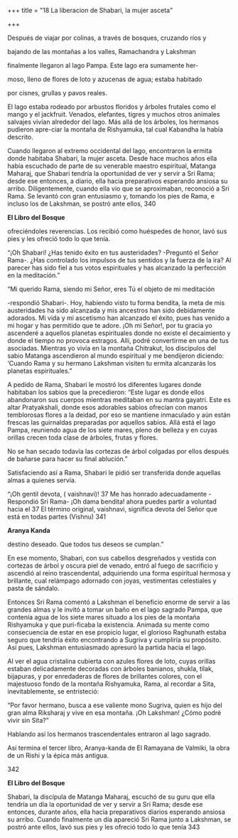 +++
title = "18 La liberacion de Shabari, la mujer asceta"

+++

Después de viajar por colinas, a través de bosques, cruzando ríos y 

bajando de las montañas a los valles, Ramachandra y Lakshman 

finalmente llegaron al lago Pampa. Este lago era sumamente her-

moso, lleno de flores de loto y azucenas de agua; estaba habitado 

por cisnes, grullas y pavos reales. 

El lago estaba rodeado por arbustos floridos y árboles frutales como el mango y el jackfruit. Venados, elefantes, tigres y muchos otros animales salvajes vivían alrededor del lago. Más allá de los árboles, los hermanos pudieron apre-ciar la montaña de Rishyamuka, tal cual Kabandha la había descrito. 

Cuando llegaron al extremo occidental del lago, encontraron la ermita donde habitaba Shabari, la mujer asceta. Desde hace muchos años ella había escuchado de parte de su venerable maestro espiritual, Matanga Maharaj, que Shabari tendría la oportunidad de ver y servir a Sri Rama; desde ese entonces, a diario, ella hacia preparativos esperando ansiosa su arribo. Diligentemente, cuando ella vio que se aproximaban, reconoció a Sri Rama. Se levantó con gran entusiasmo y, tomando los pies de Rama, e incluso los de Lakshman, se postró ante ellos, 340

**El Libro del Bosque**

ofreciéndoles reverencias. Los recibió como huéspedes de honor, lavó sus pies y les ofreció todo lo que tenía. 

“¡Oh Shabari\! ¿Has tenido éxito en tus austeridades? -Preguntó el Señor Rama-. ¿Has controlado los impulsos de tus sentidos y la fuerza de la ira? Al parecer has sido fiel a tus votos espirituales y has alcanzado la perfección en la meditación.” 

“Mi querido Rama, siendo mi Señor, eres Tú el objeto de mi meditación 

-respondió Shabari-. Hoy, habiendo visto tu forma bendita, la meta de mis austeridades ha sido alcanzada y mis ancestros han sido debidamente adorados. Mi vida y mi ascetismo han alcanzado el éxito, pues has venido a mi hogar y has permitido que te adore. ¡Oh mi Señor\!, por tu gracia yo ascenderé a aquellos planetas espirituales donde no existe el decaimiento y donde el tiempo no provoca estragos. Allí, podré convertirme en una de tus asociadas. Mientras yo vivía en la montaña Chitrakut, los discípulos del sabio Matanga ascendieron al mundo espiritual y me bendijeron diciendo: ‘Cuando Rama y su hermano Lakshman visiten tu ermita alcanzarás los planetas espirituales.” 

A pedido de Rama, Shabari le mostró los diferentes lugares donde habitaban los sabios que la precedieron: “Este lugar es donde ellos abandonaron sus cuerpos mientras meditaban en su mantra gayatri. Este es altar Pratyakshali, donde esos adorables sabios ofrecían con manos temblorosas flores a la deidad, por eso se mantiene inmaculado y aún están frescas las guirnaldas preparadas por aquellos sabios. Allá está el lago Pampa, reuniendo agua de los siete mares, pleno de belleza y en cuyas orillas crecen toda clase de árboles, frutas y flores. 

No se han secado todavía las cortezas de árbol colgadas por ellos después de bañarse para hacer su final ablución.” 

Satisfaciendo así a Rama, Shabari le pidió ser transferida donde aquellas almas a quienes servía. 

“¡Oh gentil devota, \( vaishnavi\)\! 37 Me has honrado adecuadamente -Respondió Sri Rama- ¡Oh dama bendita\! ahora puedes partir a voluntad hacia el 37 El término original, vaishnavi, significa devota del Señor que está en todas partes \(Vishnu\) 341

**Aranya Kanda**

destino deseado. Que todos tus deseos se cumplan.” 

En ese momento, Shabari, con sus cabellos desgreñados y vestida con cortezas de árbol y oscura piel de venado, entró al fuego de sacrificio y ascendió al reino trascendental, adquiriendo una forma espiritual hermosa y brillante, cual relámpago adornado con joyas, vestimentas celestiales y pasta de sándalo. 

Entonces Sri Rama comentó a Lakshman el beneficio enorme de servir a las grandes almas y le invitó a tomar un baño en el lago sagrado Pampa, que contenía agua de los siete mares situado a los pies de la montaña Rishyamuka y que puri-ficaba la existencia. Animada su mente como consecuencia de estar en ese propicio lugar, el glorioso Raghunath estaba seguro que tendría éxito encontrando a Sugriva y cumpliría su propósito. Así pues, Lakshman entusiasmado apresuró la partida hacia el lago. 

Al ver el agua cristalina cubierta con azules flores de loto, cuyas orillas estaban delicadamente decoradas con árboles banianos, shukla, tilak, bijapuras, y por enredaderas de flores de brillantes colores, con el majestuoso fondo de la montaña Rishyamuka, Rama, al recordar a Sita, inevitablemente, se entristeció: 

“Por favor hermano, busca a ese valiente mono Sugriva, quien es hijo del gran alma Riksharaj y vive en esa montaña. ¡Oh Lakshman\! ¿Cómo podré vivir sin Sita?” 

Hablando así los hermanos trascendentales entraron al lago sagrado. 

Así termina el tercer libro, Aranya-kanda de El Ramayana de Valmiki, la obra de un Rishi y la épica más antigua. 

342





**El Libro del Bosque**

Shabari, la discípula de Matanga Maharaj, escuchó de su guru que ella tendría un día la oportunidad de ver y servir a Sri Rama; desde ese entonces, durante años, ella hacia preparativos diarios esperando ansiosa su arribo. Cuando finalmente un día apareció Sri Rama junto a Lakshman, se postró ante ellos, lavó sus pies y les ofreció todo lo que tenía 343


